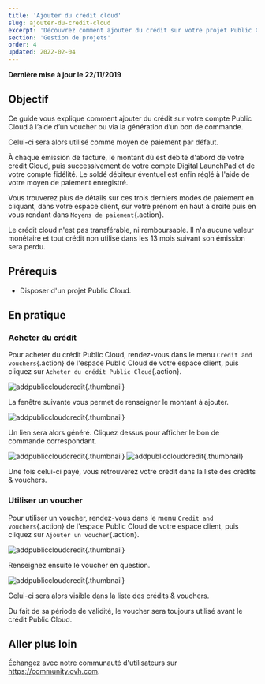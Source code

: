 ```yaml
---
title: 'Ajouter du crédit cloud'
slug: ajouter-du-credit-cloud
excerpt: 'Découvrez comment ajouter du crédit sur votre projet Public Cloud'
section: 'Gestion de projets'
order: 4
updated: 2022-02-04
---
```


**Dernière mise à jour le 22/11/2019**

## Objectif

Ce guide vous explique comment ajouter du crédit sur votre compte Public Cloud à l’aide d’un voucher ou via la génération d’un bon de commande.

Celui-ci sera alors utilisé comme moyen de paiement par défaut.

À chaque émission de facture, le montant dû est débité d'abord de votre crédit Cloud, puis successivement de votre compte Digital LaunchPad et de votre compte fidélité. Le soldé débiteur éventuel est enfin réglé à l'aide de votre moyen de paiement enregistré. 

Vous trouverez plus de détails sur ces trois derniers modes de paiement en cliquant, dans votre espace client, sur votre prénom en haut à droite puis en vous rendant dans `Moyens de paiement`{.action}.

Le crédit cloud n'est pas transférable, ni remboursable. Il n'a aucune valeur monétaire et tout crédit non utilisé dans les 13 mois suivant son émission sera perdu.

## Prérequis

* Disposer d'un projet Public Cloud.


## En pratique

### Acheter du crédit

Pour acheter du crédit Public Cloud, rendez-vous dans le menu `Credit and vouchers`{.action} de l'espace Public Cloud de votre espace client, puis cliquez sur `Acheter du crédit Public Cloud`{.action}.


![addpubliccloudcredit](images/buycredit1.png){.thumbnail}

La fenêtre suivante vous permet de renseigner le montant à ajouter.

![addpubliccloudcredit](images/buycredit2.png){.thumbnail}

Un lien sera alors généré. Cliquez dessus pour afficher le bon de commande correspondant.

![addpubliccloudcredit](images/buycredit3.png){.thumbnail}
![addpubliccloudcredit](images/buycredit4.png){.thumbnail}

Une fois celui-ci payé, vous retrouverez votre crédit dans la liste des crédits & vouchers.

### Utiliser un voucher

Pour utiliser un voucher, rendez-vous dans le menu `Credit and vouchers`{.action} de l'espace Public Cloud de votre espace client, puis cliquez sur `Ajouter un voucher`{.action}.

![addpubliccloudcredit](images/buycredit6.png){.thumbnail}

Renseignez ensuite le voucher en question.

![addpubliccloudcredit](images/buycredit7.png){.thumbnail}

Celui-ci sera alors visible dans la liste des crédits & vouchers.

Du fait de sa période de validité, le voucher sera toujours utilisé avant le crédit Public Cloud.

## Aller plus loin

Échangez avec notre communauté d'utilisateurs sur <https://community.ovh.com>.
